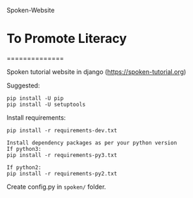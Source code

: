 Spoken-Website
# To Promote Literacy
==============

Spoken tutorial website in django (https://spoken-tutorial.org)


Suggested:
```
pip install -U pip
pip install -U setuptools
```
Install requirements:
```
pip install -r requirements-dev.txt

Install dependency packages as per your python version
If python3:
pip install -r requirements-py3.txt

If python2:
pip install -r requirements-py2.txt
```

Create config.py in `spoken/` folder.
